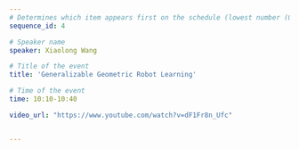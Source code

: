 ```yaml
---
# Determines which item appears first on the schedule (lowest number (0) appears first)
sequence_id: 4

# Speaker name
speaker: Xiaolong Wang

# Title of the event
title: 'Generalizable Geometric Robot Learning'

# Time of the event
time: 10:10-10:40

video_url: "https://www.youtube.com/watch?v=dF1Fr8n_Ufc"


---
```

